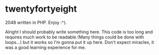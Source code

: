 twentyfortyeight
================

2048 written in PHP. Enjoy :^). 


Alright I should probably write something here. This code is too long and requires much work to be readable (Many things could be done with loops...) but it works so I'm gonna put it up here.
Don't expect miracles, it was a good learning experience for me.
